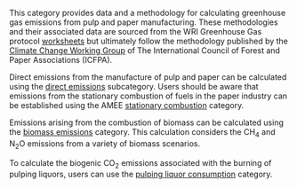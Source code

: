 This category provides data and a methodology for calculating greenhouse
gas emissions from pulp and paper manufacturing. These methodologies and
their associated data are sourced from the WRI Greenhouse Gas protocol
[worksheets](http://www.ghgprotocol.org/calculation-tools/all-tools) but
ultimately follow the methodology published by the [Climate Change
Working
Group](http://www.ghgprotocol.org/downloads/calcs/Pulp_and_Paper_Guidance.pdf)
of The International Council of Forest and Paper Associations (ICFPA).

Direct emissions from the manufacture of pulp and paper can be
calculated using the [direct emissions](Pulp_and_Paper_Direct_Emissions)
subcategory. Users should be aware that emissions from the stationary
combustion of fuels in the paper industry can be established using the
AMEE [stationary combustion](Stationary_Combustion) category.

Emissions arising from the combustion of biomass can be calculated using
the [biomass emissions](Pulp_and_paper_biomass_emissions) category. This
calculation considers the CH<sub>4</sub> and N<sub>2</sub>O emissions from a variety
of biomass scenarios.

To calculate the biogenic CO<sub>2</sub> emissions associated with the burning
of pulping liquors, users can use the [pulping liquor
consumption](Pulping_liquor_consumption) category.

